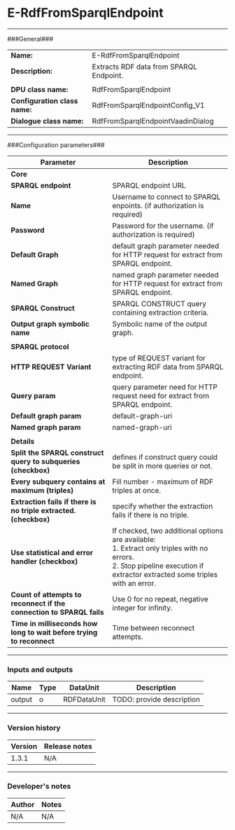# E-RdfFromSparqlEndpoint #
----------

###General###

|                              |                                                               |
|------------------------------|---------------------------------------------------------------|
|**Name:**                     |E-RdfFromSparqlEndpoint                                             |
|**Description:**              |Extracts RDF data from SPARQL Endpoint.                                            |
|                              |                                                               |
|**DPU class name:**           |RdfFromSparqlEndpoint     | 
|**Configuration class name:** |RdfFromSparqlEndpointConfig_V1                           |
|**Dialogue class name:**      |RdfFromSparqlEndpointVaadinDialog | 

***

###Configuration parameters###


|Parameter                        |Description                             |                                                        
|---------------------------------|----------------------------------------|
|**Core**| | 
|**SPARQL endpoint** |SPARQL endpoint URL |
|**Name** |Username to connect to SPARQL enpoints. (if authorization is required) |
|**Password** |Password for the username. (if authorization is required) |
|**Default Graph** |default graph parameter needed for HTTP request for extract from SPARQL endpoint. |
|**Named Graph** |named graph parameter needed for HTTP request for extract from SPARQL endpoint. |
|**SPARQL Construct** |SPARQL CONSTRUCT query containing extraction criteria. |
|**Output graph symbolic name** |Symbolic name of the output graph. |
| | |
|**SPARQL protocol**| |
|**HTTP REQUEST Variant**|type of REQUEST variant for extracting RDF data from SPARQL endpoint.|
|**Query param**|query parameter need for HTTP request need for extract from SPARQL endpoint. |
|**Default graph param**|default-graph-uri |
|**Named graph param**|named-graph-uri |
| | |
|**Details**| |
|**Split the SPARQL construct query to subqueries (checkbox)**|defines if construct query could be split in more queries or not. |
|**Every subquery contains at maximum (triples)**|Fill number - maximum of RDF triples at once. |
|**Extraction fails if there is no triple extracted. (checkbox)**|specify whether the extraction fails if there is no triple. |
|**Use statistical and error handler (checkbox)**| If checked, two additional options are available: <BR> 1. Extract only triples with no errors. <BR> 2. Stop pipeline execution if extractor extracted some triples with an error. |
|**Count of attempts to reconnect if the connection to SPARQL fails**|Use 0 for no repeat, negative integer for infinity. |
|**Time in milliseconds how long to wait before trying to reconnect**|Time between reconnect attempts. |

***

### Inputs and outputs ###

|Name                |Type       |DataUnit                         |Description                        |
|--------------------|-----------|---------------------------------|-----------------------------------|
|output |o |RDFDataUnit |TODO: provide description |


***

### Version history ###

|Version            |Release notes                                   |
|-------------------|------------------------------------------------|
|1.3.1              |N/A                                             |                                


***

### Developer's notes ###

|Author            |Notes                 |
|------------------|----------------------|
|N/A               |N/A                   | 

